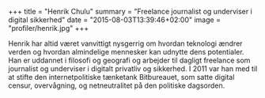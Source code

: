+++
title = "Henrik Chulu"
summary = "Freelance journalist og underviser i digital sikkerhed"
date = "2015-08-03T13:39:46+02:00"
image = "profiler/henrik.jpg"
+++

Henrik har altid været vanvittigt nysgerrig om hvordan teknologi ændrer verden og hvordan almindelige mennesker kan udnytte dens potentialer. Han er uddannet i filosofi og geografi og arbejder til dagligt freelance som journalist og underviser i digitalt privatliv og sikkerhed. I 2011 var han med til at stifte den internetpolitiske tænketank Bitbureauet, som satte digital censur, overvågning, og netneutralitet på den politiske dagsorden.
